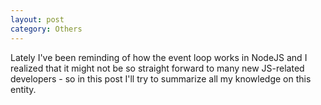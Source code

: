 ```yaml
---
layout: post
category: Others
---
```


Lately I've been reminding of how the event loop works in NodeJS and I realized that it might not be so straight forward to many new JS-related developers - so in this post I'll try to summarize all my knowledge on this entity.
